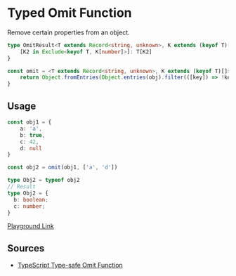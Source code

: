 # Typed Omit Function

Remove certain properties from an object.

```typescript
type OmitResult<T extends Record<string, unknown>, K extends (keyof T)[]> = {
    [K2 in Exclude<keyof T, K[number]>]: T[K2]
}

const omit = <T extends Record<string, unknown>, K extends (keyof T)[]>(obj: T, keys: K): OmitResult<T, K> => {
    return Object.fromEntries(Object.entries(obj).filter(([key]) => !keys.includes(key))) as OmitResult<T, K>
}
```


## Usage
```typescript
const obj1 = {
    a: 'a',
    b: true,
    c: 42,
    d: null
}

const obj2 = omit(obj1, ['a', 'd'])

type Obj2 = typeof obj2
// Result
type Obj2 = {
  b: boolean;
  c: number;
}
```
[Playground Link](https://www.typescriptlang.org/play?target=99&jsx=0#code/C4TwDgpgBA8gtgS2AJQgZwK4BtgB4AqUEAHsBAHYAmaUqAxgPYBOluawTC5A5gDRQZyAa3IMA7uQB8-ANJFSFalAAUQiCAYAzKPgCUAbQC6kqAF4oAbwCwAKCj2o+mQCYoXKAFFidLBkoRcNQ1tfFl9cgw4ACMIJmNDAC4dJ2dDWwBfW1tGcnYoBkRgMygCeTIqGnpmVnZOHn5BEXEpWTLFGlV1LR0DY2UGKIArJNCoILQkmV0k+CRUTBwCWRNTE2s7ByYIYAwmclghiDpgADpNJgKPcg4EdGUYQ+OTihu7gcHdM4QcWOVlfSChl0ZhMAEJxicuD4-Hcgrp4VAAIY0WYodDYPCjGSSDJZGw5PLvACMxXWDiRSQA5IjKbxbOSokkOBgIHSNvY6EkACzONnkyhJCJYLC4mzZBi5IrvVzmApIfpDIn8fTU2lQSmUSlA2ygSAHQYyqC6iDdaVAA)

## Sources
- [TypeScript Type-safe Omit Function](https://stackoverflow.com/a/53968837)